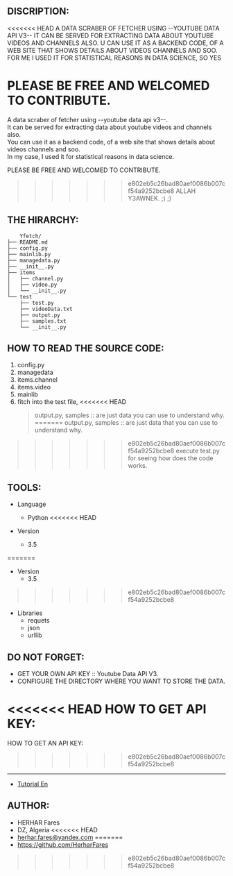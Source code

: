 DISCRIPTION:
------
<<<<<<< HEAD
A DATA SCRABER OF FETCHER USING --YOUTUBE DATA API V3--
IT CAN BE SERVED FOR EXTRACTING DATA ABOUT YOUTUBE VIDEOS
AND CHANNELS ALSO.
U CAN USE IT AS A BACKEND CODE, OF A WEB SITE THAT SHOWS DETAILS
ABOUT VIDEOS CHANNELS AND SOO.
FOR ME I USED IT FOR STATISTICAL REASONS IN DATA SCIENCE, SO YES

PLEASE BE FREE AND WELCOMED TO CONTRIBUTE.
=======
A data scraber of fetcher using --youtube data api v3--.<br>
It can be served for extracting data about youtube videos and channels also.<br>
You can use it as a backend code, of a web site that shows details about videos channels and soo.<br>
In my case, I used it for statistical reasons in data science.<br>

PLEASE BE FREE AND WELCOMED TO CONTRIBUTE.<br>
>>>>>>> e802eb5c26bad80aef0086b007cf54a9252bcbe8
ALLAH Y3AWNEK. ;) ;)

THE HIRARCHY:
-------
```
    Yfetch/
├── README.md
├── config.py
├── mainlib.py
├── managedata.py
├── __init__.py
├── items
│   ├── channel.py
│   ├── video.py
│   └── __init__.py
└── test
    ├── test.py
    ├── videoData.txt
    ├── output.py
    ├── samples.txt
    └── __init__.py
```
    
HOW TO READ THE SOURCE CODE:
---------------
1. config.py
2. managedata
3. items.channel
4. items.video
5. mainlib
6. fitch into the test file,
<<<<<<< HEAD
   >output.py, samples :: are just data you can use to understand why.
=======
   >output.py, samples :: are just data that you can use to understand why.
>>>>>>> e802eb5c26bad80aef0086b007cf54a9252bcbe8
   execute test.py for seeing how does the code works.


TOOLS:
---
* Language
	* Python
<<<<<<< HEAD

*  Version
	* 3.5

=======
*  Version
	* 3.5
>>>>>>> e802eb5c26bad80aef0086b007cf54a9252bcbe8
* Libraries
	* requets
	* json
	* urllib

DO NOT FORGET:
-------
* GET YOUR OWN API KEY :: Youtube Data API V3.
* CONFIGURE THE DIRECTORY WHERE YOU WANT TO STORE THE DATA.


<<<<<<< HEAD
HOW TO GET API KEY:
=======
HOW TO GET AN API KEY:
>>>>>>> e802eb5c26bad80aef0086b007cf54a9252bcbe8
----------
* [Tutorial En](https://www.youtube.com/watch?v=pP4zvduVAqo)

AUTHOR:
----
* HERHAR Fares
* DZ, Algeria
<<<<<<< HEAD
* herhar.fares@yandex.com
=======
* https://github.com/HerharFares
>>>>>>> e802eb5c26bad80aef0086b007cf54a9252bcbe8
